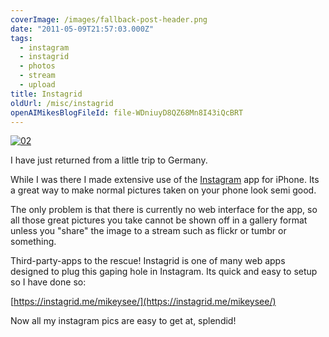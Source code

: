 ```yaml
---
coverImage: /images/fallback-post-header.png
date: "2011-05-09T21:57:03.000Z"
tags:
  - instagram
  - instagrid
  - photos
  - stream
  - upload
title: Instagrid
oldUrl: /misc/instagrid
openAIMikesBlogFileId: file-WDniuyD8QZ68Mn8I43iQcBRT
---
```


[![](https://www.mikecann.blog/wp-content/uploads/2011/05/02.jpg "02")](https://www.mikecann.blog/wp-content/uploads/2011/05/02.jpg)

I have just returned from a little trip to Germany.

<!-- more -->

While I was there I made extensive use of the [Instagram](https://instagr.am/) app for iPhone. Its a great way to make normal pictures taken on your phone look semi good.

The only problem is that there is currently no web interface for the app, so all those great pictures you take cannot be shown off in a gallery format unless you "share" the image to a stream such as flickr or tumbr or something.

Third-party-apps to the rescue! Instagrid is one of many web apps designed to plug this gaping hole in Instagram. Its quick and easy to setup so I have done so:

[https://instagrid.me/mikeysee/](https://instagrid.me/mikeysee/)

Now all my instagram pics are easy to get at, splendid!
